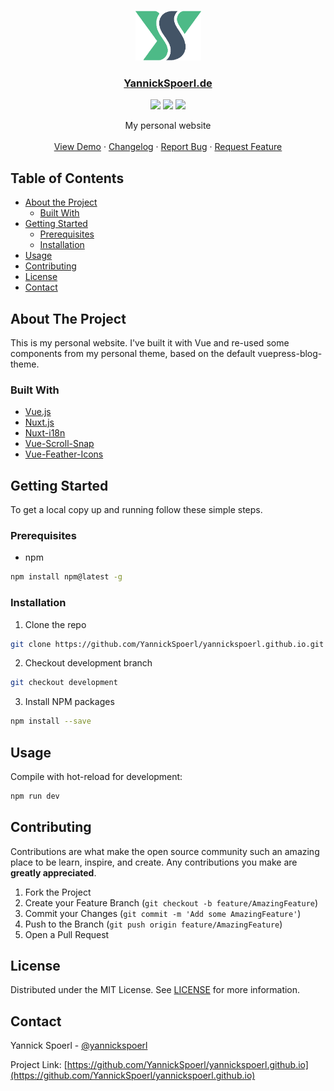 <br />
<p align="center">
  <a href="https://github.com/YannickSpoerl/yannickspoerl.github.io">
    <img src="https://github.com/YannickSpoerl/yannickspoerl.github.io/blob/development/static/logo.png" alt="Logo" width="105" height="80">
  </a>

  <h3 align="center"><a href="https://www.yannickspoerl.de">YannickSpoerl.de</a></h3>
  <p align="center">
  <img src="https://img.shields.io/github/license/yannickspoerl/yannickspoerl.github.io"/>
  <img src="https://img.shields.io/github/package-json/v/yannickspoerl/yannickspoerl.github.io/development"/>
  <img src="https://img.shields.io/github/workflow/status/YannickSpoerl/yannickspoerl.github.io/Build%20and%20Deploy"/>
  </p>
  
  <p align="center">
    My personal website
    <br />
    <br />
    <a href="https://www.yannickspoerl.de">View Demo</a>
    ·
    <a href="https://github.com/YannickSpoerl/yannickspoerl.github.io/blob/master/CHANGELOG.md">Changelog</a>
    ·
    <a href="https://github.com/YannickSpoerl/yannickspoerl.github.io/issues">Report Bug</a>
    ·
    <a href="https://github.com/YannickSpoerl/yannickspoerl.github.io/issues">Request Feature</a>
  </p>
</p>



<!-- TABLE OF CONTENTS -->
## Table of Contents

* [About the Project](#about-the-project)
  * [Built With](#built-with)
* [Getting Started](#getting-started)
  * [Prerequisites](#prerequisites)
  * [Installation](#installation)
* [Usage](#usage)
* [Contributing](#contributing)
* [License](#license)
* [Contact](#contact)



<!-- ABOUT THE PROJECT -->
## About The Project

This is my personal website. I've built it with Vue and re-used some components from my personal theme, based on the default vuepress-blog-theme.


### Built With

* [Vue.js](https://vuejs.org/)
* [Nuxt.js](https://nuxtjs.org/)
* [Nuxt-i18n](https://github.com/nuxt-community/nuxt-i18n)
* [Vue-Scroll-Snap](https://github.com/angelomelonas/vue-scroll-snap)
* [Vue-Feather-Icons](https://github.com/egoist/vue-feather-icons)



<!-- GETTING STARTED -->
## Getting Started

To get a local copy up and running follow these simple steps.

### Prerequisites

* npm
```sh
npm install npm@latest -g
```

### Installation
 
1. Clone the repo
```sh
git clone https://github.com/YannickSpoerl/yannickspoerl.github.io.git
```
2. Checkout development branch
```sh
git checkout development
```
3. Install NPM packages
```sh
npm install --save
```



<!-- USAGE EXAMPLES -->
## Usage

Compile with hot-reload for development:
```sh
npm run dev
```

<!-- CONTRIBUTING -->
## Contributing

Contributions are what make the open source community such an amazing place to be learn, inspire, and create. Any contributions you make are **greatly appreciated**.

1. Fork the Project
2. Create your Feature Branch (`git checkout -b feature/AmazingFeature`)
3. Commit your Changes (`git commit -m 'Add some AmazingFeature'`)
4. Push to the Branch (`git push origin feature/AmazingFeature`)
5. Open a Pull Request



<!-- LICENSE -->
## License

Distributed under the MIT License. See [LICENSE](https://github.com/YannickSpoerl/yannickspoerl.github.io/blob/master/LICENSE.md) for more information.



<!-- CONTACT -->
## Contact

Yannick Spoerl - [@yannickspoerl](https://twitter.com/yannickspoerl)

Project Link: [https://github.com/YannickSpoerl/yannickspoerl.github.io](https://github.com/YannickSpoerl/yannickspoerl.github.io)
